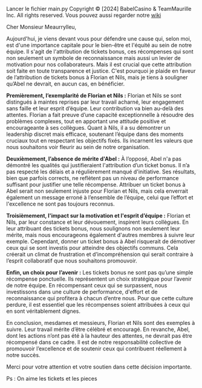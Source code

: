 Lancer le fichier main.py
Copyright © [2024] BabelCasino & TeamMaurille Inc. All rights reserved.
Vous pouvez aussi regarder notre [wiki](https://babelcasino.fandom.com/fr/wiki/Wiki_Babel-Casino)

Cher Monsieur Meaurrylleu,

Aujourd'hui, je viens devant vous pour défendre une cause qui, selon moi, est d'une importance capitale pour le bien-être et l'équité au sein de notre équipe. Il s'agit de l'attribution de tickets bonus, ces récompenses qui sont non seulement un symbole de reconnaissance mais aussi un levier de motivation pour nos collaborateurs. Mais il est crucial que cette attribution soit faite en toute transparence et justice. C'est pourquoi je plaide en faveur de l’attribution de tickets bonus à Florian et Nils, mais je tiens à souligner qu’Abel ne devrait, en aucun cas, en bénéficier.

**Premièrement, l’exemplarité de Florian et Nils :**
Florian et Nils se sont distingués à maintes reprises par leur travail acharné, leur engagement sans faille et leur esprit d’équipe. Leur contribution va bien au-delà des attentes. Florian a fait preuve d’une capacité exceptionnelle à résoudre des problèmes complexes, tout en apportant une attitude positive et encourageante à ses collègues. Quant à Nils, il a su démontrer un leadership discret mais efficace, soutenant l’équipe dans des moments cruciaux tout en respectant les objectifs fixés. Ils incarnent les valeurs que nous souhaitons voir fleurir au sein de notre organisation.

**Deuxièmement, l’absence de mérite d'Abel :**
À l’opposé, Abel n'a pas démontré les qualités qui justifieraient l'attribution d’un ticket bonus. Il n’a pas respecté les délais et a régulièrement manqué d'initiative. Ses résultats, bien que parfois corrects, ne reflètent pas un niveau de performance suffisant pour justifier une telle récompense. Attribuer un ticket bonus à Abel serait non seulement injuste pour Florian et Nils, mais cela enverrait également un message erroné à l’ensemble de l’équipe, celui que l’effort et l'excellence ne sont pas toujours reconnus.

**Troisièmement, l'impact sur la motivation et l'esprit d’équipe :**
Florian et Nils, par leur constance et leur dévouement, inspirent leurs collègues. En leur attribuant des tickets bonus, nous soulignons non seulement leur mérite, mais nous encourageons également d'autres membres à suivre leur exemple. Cependant, donner un ticket bonus à Abel risquerait de démotiver ceux qui se sont investis pour atteindre des objectifs communs. Cela créerait un climat de frustration et d’incompréhension qui serait contraire à l’esprit collaboratif que nous souhaitons promouvoir.

**Enfin, un choix pour l’avenir :**
Les tickets bonus ne sont pas qu’une simple récompense ponctuelle. Ils représentent un choix stratégique pour l’avenir de notre équipe. En récompensant ceux qui se surpassent, nous investissons dans une culture de performance, d'effort et de reconnaissance qui profitera à chacun d’entre nous. Pour que cette culture perdure, il est essentiel que les récompenses soient attribuées à ceux qui en sont véritablement dignes.

En conclusion, mesdames et messieurs, Florian et Nils sont des exemples à suivre. Leur travail mérite d’être célébré et encouragé. En revanche, Abel, dont les actions n’ont pas été à la hauteur des attentes, ne devrait pas être récompensé dans ce cadre. Il est de notre responsabilité collective de promouvoir l’excellence et de soutenir ceux qui contribuent réellement à notre succès.

Merci pour votre attention et votre soutien dans cette décision importante.

Ps : On aime les tickets et les pieces


